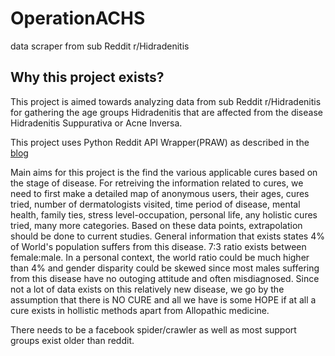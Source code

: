 # OperationACHS
data scraper from sub Reddit r/Hidradenitis


## Why this project exists?
This project is aimed towards analyzing data from sub Reddit r/Hidradenitis for gathering the age groups Hidradenitis that are affected from the disease Hidradenitis Suppurativa or Acne Inversa. 

This project uses Python Reddit API Wrapper(PRAW) as described in the [blog](https://towardsdatascience.com/scraping-reddit-data-1c0af3040768)

Main aims for this project is the find the various applicable cures based on the stage of disease. For retreiving the information related to cures, we need to first make a detailed map of anonymous users, their ages, cures tried, number of dermatologists visited, time period of disease, mental health, family ties, stress level-occupation, personal life, any holistic cures tried, many more categories. Based on these data points, extrapolation should be done to current studies. General information that exists states 4% of World's population suffers from this disease. 7:3 ratio exists between female:male. In a personal context, the world ratio could be much higher than 4% and gender disparity could be skewed since most males suffering from this disease have no outoging attitude and often misdiagnosed. Since not a lot of data exists on this relatively new disease, we go by the assumption that there is NO CURE and all we have is some HOPE if at all a cure exists in hollistic methods apart from Allopathic medicine. 

There needs to be a facebook spider/crawler as well as most support groups exist older than reddit.  
